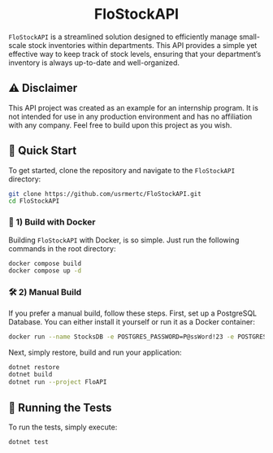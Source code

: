 
<h1 align=center> FloStockAPI </h1>

`FloStockAPI` is a streamlined solution designed to efficiently manage small-scale stock inventories within departments. This API provides a simple yet effective way to keep track of stock levels, ensuring that your department’s inventory is always up-to-date and well-organized.


## ⚠️ Disclaimer

This API project was created as an example for an internship program. It is not intended for use in any production environment and has no affiliation with any company. Feel free to build upon this project as you wish.

## 🚀 Quick Start

To get started, clone the repository and navigate to the  `FloStockAPI`  directory:


```bash
git clone https://github.com/usrmertc/FloStockAPI.git
cd FloStockAPI

```

### 🐳 1) Build with Docker

Building  `FloStockAPI`  with Docker, is so simple. Just run the following commands in the root directory:

```bash
docker compose build
docker compose up -d

```

### 🛠️ 2) Manual Build

If you prefer a manual build, follow these steps. First, set up a PostgreSQL Database. You can either install it yourself or run it as a Docker container:

```bash
docker run --name StocksDB -e POSTGRES_PASSWORD=P@ssWord!23 -e POSTGRES_DB=stocksdb -p 5432:5432 -d postgres:16.4
```

Next, simply restore, build and run your application:

```bash
dotnet restore 
dotnet build
dotnet run --project FloAPI
```

## 🧪 Running the Tests
To run the tests, simply execute:

```bash
dotnet test
```